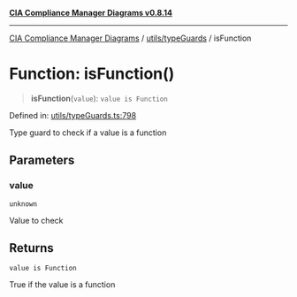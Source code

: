 [**CIA Compliance Manager Diagrams v0.8.14**](../../../README.md)

***

[CIA Compliance Manager Diagrams](../../../modules.md) / [utils/typeGuards](../README.md) / isFunction

# Function: isFunction()

> **isFunction**(`value`): `value is Function`

Defined in: [utils/typeGuards.ts:798](https://github.com/Hack23/cia-compliance-manager/blob/257dd569f432a46611a1746c832a7e3d29232229/src/utils/typeGuards.ts#L798)

Type guard to check if a value is a function

## Parameters

### value

`unknown`

Value to check

## Returns

`value is Function`

True if the value is a function

